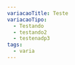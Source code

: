 ```yaml
---
variacaoTitle: Teste
variacaoTipo:
  - Testando
  - testando2
  - testenadp3
tags:
  - varia
---
```

